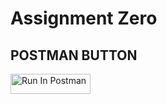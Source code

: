 # Assignment Zero

## POSTMAN BUTTON

[<img src="https://run.pstmn.io/button.svg" alt="Run In Postman" style="width: 128px; height: 32px;">](https://app.getpostman.com/run-collection/41343022-0cac6f82-9560-4657-a859-7a4fc3b5d397?action=collection%2Ffork&source=rip_markdown&collection-url=entityId%3D41343022-0cac6f82-9560-4657-a859-7a4fc3b5d397%26entityType%3Dcollection%26workspaceId%3Dad6054ea-118a-4d61-818a-5dd1b4f50a13#?env%5BMai%20Nguyen%20-%20Book%20Search%20Env%5D=W3sia2V5IjoiYm9va190aXRsZSIsInZhbHVlIjoiVHVyaW5nIiwiZW5hYmxlZCI6dHJ1ZSwidHlwZSI6ImRlZmF1bHQiLCJzZXNzaW9uVmFsdWUiOiJUdXJpbmciLCJjb21wbGV0ZVNlc3Npb25WYWx1ZSI6IlR1cmluZyIsInNlc3Npb25JbmRleCI6MH0seyJrZXkiOiJib29rX2lkIiwidmFsdWUiOiIiLCJlbmFibGVkIjp0cnVlLCJ0eXBlIjoiYW55Iiwic2Vzc2lvblZhbHVlIjoiIiwiY29tcGxldGVTZXNzaW9uVmFsdWUiOiIiLCJzZXNzaW9uSW5kZXgiOjF9XQ==)
